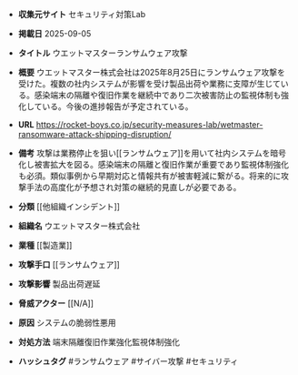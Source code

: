 - **収集元サイト**
セキュリティ対策Lab

- **掲載日**
2025-09-05

- **タイトル**
ウエットマスターランサムウェア攻撃

- **概要**
ウエットマスター株式会社は2025年8月25日にランサムウェア攻撃を受けた。複数の社内システムが影響を受け製品出荷や業務に支障が生じている。感染端末の隔離や復旧作業を継続中であり二次被害防止の監視体制も強化している。今後の進捗報告が予定されている。

- **URL**
https://rocket-boys.co.jp/security-measures-lab/wetmaster-ransomware-attack-shipping-disruption/

- **備考**
攻撃は業務停止を狙い[[ランサムウェア]]を用いて社内システムを暗号化し被害拡大を図る。感染端末の隔離と復旧作業が重要であり監視体制強化も必須。類似事例から早期対応と情報共有が被害軽減に繋がる。将来的に攻撃手法の高度化が予想され対策の継続的見直しが必要である。

- **分類**
[[他組織インシデント]]

- **組織名**
ウエットマスター株式会社

- **業種**
[[製造業]]

- **攻撃手口**
[[ランサムウェア]]

- **攻撃影響**
製品出荷遅延

- **脅威アクター**
[[N/A]]

- **原因**
システムの脆弱性悪用

- **対処方法**
端末隔離復旧作業強化監視体制強化

- **ハッシュタグ**
#ランサムウェア #サイバー攻撃 #セキュリティ
